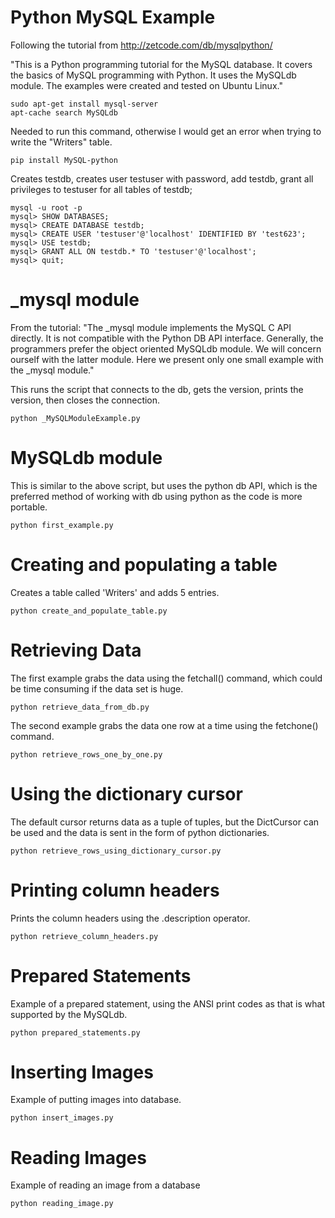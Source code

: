 Python MySQL Example
======================

Following the tutorial from 
http://zetcode.com/db/mysqlpython/

"This is a Python programming tutorial for the MySQL database. It covers the basics of MySQL programming with Python. It uses the MySQLdb module. The examples were created and tested on Ubuntu Linux."

```
sudo apt-get install mysql-server
apt-cache search MySQLdb
```


Needed to run this command, otherwise I would get an error when trying to write the "Writers" table.
```
pip install MySQL-python
```

Creates testdb, creates user testuser with password, add testdb, grant all privileges to testuser for all tables of testdb;

``` 
mysql -u root -p
mysql> SHOW DATABASES;
mysql> CREATE DATABASE testdb;
mysql> CREATE USER 'testuser'@'localhost' IDENTIFIED BY 'test623';
mysql> USE testdb;
mysql> GRANT ALL ON testdb.* TO 'testuser'@'localhost';
mysql> quit;
```

_mysql module
=============
From the tutorial:
"The _mysql module implements the MySQL C API directly. It is not compatible with the Python DB API interface. Generally, the programmers prefer the object oriented MySQLdb module. We will concern ourself with the latter module. Here we present only one small example with the _mysql module."

This runs the script that connects to the db, gets the version, prints the version, then closes the connection.

``` 
python _MySQLModuleExample.py 
```

MySQLdb module
==============
This is similar to the above script, but uses the python db API, which is the preferred method of working with db using python as the code is more portable.
``` 
python first_example.py 
```


Creating and populating a table
===============================
Creates a table called 'Writers' and adds 5 entries.
``` 
python create_and_populate_table.py 
```

Retrieving Data
===============
The first example grabs the data using the fetchall() command, which could be time consuming if the data set is huge.
```
python retrieve_data_from_db.py
```

The second example grabs the data one row at a time using the fetchone() command.
```
python retrieve_rows_one_by_one.py
```

Using the dictionary cursor
===========================
The default cursor returns data as a tuple of tuples, but the DictCursor can be used and the data is sent in the form of python dictionaries.

```
python retrieve_rows_using_dictionary_cursor.py
```

Printing column headers
=======================

Prints the column headers using the .description operator.
```
python retrieve_column_headers.py
```

Prepared Statements
===================

Example of a prepared statement, using the ANSI print codes as that is what supported by the MySQLdb.

```
python prepared_statements.py
```

Inserting Images
================
Example of putting images into database.
```
python insert_images.py
```

Reading Images
==============
Example of reading an image from a database
```
python reading_image.py
```
